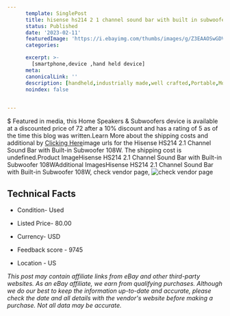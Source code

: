```yaml
---
      template: SinglePost
      title: hisense hs214 2 1 channel sound bar with built in subwoofer 108w
      status: Published
      date: '2023-02-11'
      featuredImage: 'https://i.ebayimg.com/thumbs/images/g/Z3EAAOSwGDVi5ADF/s-l225.jpg'
      categories: 

      excerpt: >-
        [smartphone,device ,hand held device]
      meta:
      canonicalLink: ''
      description: [handheld,industrially made,well crafted,Portable,Mobile,Compact,Convenient,Lightweight,Maneuverable,Man-portable,Miniature,Carriable,Hand-held,Light,Holdable,Transportable,Mobile device,Pocket-sized,On-the-go,Wireless,Cordless,Compact size,Convenient size, smartphone,device ,hand held device]
      noindex: false

        
---
```

$
    Featured in media, this Home Speakers & Subwoofers device is available at a discounted price of 72 after a 10% discount and has a rating of 5 as of the time this blog was written.Learn More about the shipping costs and additional by [Clicking Here](https://www.ebay.com/itm/363925409111?hash=item54bba50d57%3Ag%3AZ3EAAOSwGDVi5ADF&mkevt=1&mkcid=1&mkrid=711-53200-19255-0&campid=%253CePNCampaignId%253E&customid=%253CreferenceId%253E&toolid=10049)image urls for the Hisense HS214 2.1 Channel Sound Bar with Built-in Subwoofer 108W. The shipping cost is undefined.Product ImageHisense HS214 2.1 Channel Sound Bar with Built-in Subwoofer 108WAdditional ImagesHisense HS214 2.1 Channel Sound Bar with Built-in Subwoofer 108W, check vendor page, ![check vendor page](https://origin-galleryplus.ebayimg.com/ws/web/363925409111_2_0_1/225x225.jpg,https://origin-galleryplus.ebayimg.com/ws/web/363925409111_3_0_1/225x225.jpg,https://origin-galleryplus.ebayimg.com/ws/web/363925409111_4_0_1/225x225.jpg,https://origin-galleryplus.ebayimg.com/ws/web/363925409111_5_0_1/225x225.jpg,https://origin-galleryplus.ebayimg.com/ws/web/363925409111_6_0_1/225x225.jpg,https://origin-galleryplus.ebayimg.com/ws/web/363925409111_7_0_1/225x225.jpg,https://origin-galleryplus.ebayimg.com/ws/web/363925409111_8_0_1/225x225.jpg,https://origin-galleryplus.ebayimg.com/ws/web/363925409111_9_0_1/225x225.jpg,https://origin-galleryplus.ebayimg.com/ws/web/363925409111_10_0_1/225x225.jpg,https://origin-galleryplus.ebayimg.com/ws/web/363925409111_11_0_1/225x225.jpg,https://origin-galleryplus.ebayimg.com/ws/web/363925409111_12_0_1/225x225.jpg)
    
    

 ## Technical Facts 



     
      

 - Condition- Used 


      

 - Listed Price- 80.00 


      

 - Currency- USD 


      

 - Feedback score - 9745 


      

 - Location - US 


      
      

 *_This post may contain affiliate links from eBay and other third-party websites. As an eBay affiliate, we earn from qualifying purchases. Although we do our best to keep the information up-to-date and accurate, please check the date and all details with the vendor's website before making a purchase. Not all data may be accurate._*



    
    
    
    
    